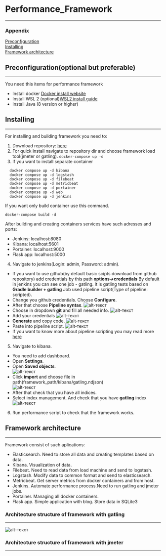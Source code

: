 # Performance_Framework
----------------------
### Appendix 
[Preconfiguration](https://github.com/youketero/Performance_Framework#preconfigurationoptional-but-preferable)  
[Installing](https://github.com/youketero/Performance_Framework#installing)  
[Framework architecture](https://github.com/youketero/Performance_Framework#framework-architecture)  

## Preconfiguration(optional but preferable)
---------------
You need this items for performance framework
- Install docker [Docker install website](https://docs.docker.com/engine/install/)
- Install WSL 2 (optional)[WSL2 install guide][2]
- Install Java (8 version or higher) 
## Installing
---------------
For installing and building framework you need to:
1. Download repository: [here][3]
2. For quick install navigate to repository dir and choose framework load tool(jmeter or gatling).
 ```docker-compose up -d```
3. If you want to install separate container
```docker compose up -d elasticsearch
  docker compose up -d kibana 
  docker compose up -d logstash
  docker compose up -d filebeat
  docker compose up -d metricbeat
  docker compose up -d portainer
  docker compose up -d web
  docker compose up -d jenkins
  ```
If you want only build container use this command.
```
docker-compose build -d
```
After building and creating containers services have such adresses and ports:
- Jenkins: localhost:8080
- Kibana: localhost:5601
- Portainer: localhost:9000
- Flask app: localhost:5000
4. Navigate to jenkins(Login: admin, Password: admin).
+ If you want to use github(by default basic scipts download from github repository) add credentials by this path **options->credentials**
By default in jenkins you can see one job - gatling. It is gatling tests based on **Gradle builder + gatling**
Job used pipeline script(Type of pipeline: scripted). 
+ Change you github credentials. Choose **Configure**.
+ After that choose **Pipeline syntax**. 
![alt-текст](https://github.com/youketero/Performance_Framework/blob/main/img/Pipeline_syntax.jpg "Pipeline syntax")
+ Choose in dropdown **git** and fill all needed info. 
![alt-текст](https://github.com/youketero/Performance_Framework/blob/main/img/Git_hub.jpg "Git Hub config")
+ Add your credentials
![alt-текст](https://github.com/youketero/Performance_Framework/blob/main/img/Credentials.jpg "Credentials")
+ **Generate** and copy code.
![alt-текст](https://github.com/youketero/Performance_Framework/blob/main/img/Export_cred.jpg "Export credentials")
+ Paste into pipeline script.
![alt-текст](https://github.com/youketero/Performance_Framework/blob/main/img/pipeline_script.jpg "Pipeline script")
+ If you want to know more about pipeline scripting you may read more [here][4]
5. Navigate to kibana.
+ You need to add dashboard. 
+ Open **Settings**. 
+ Open **Saved objects**.  
![alt-текст](https://github.com/youketero/Performance_Framework/blob/main/img/Management_kibana.jpg "Management") 
+ Click **import** and choose file in path(framework_path/kibana/gatling.ndjson)  
![alt-текст](https://github.com/youketero/Performance_Framework/blob/main/img/Import_kibana.jpg "Import") 
+ After that check that you have all indices.
+ Select index management. And check that you have **gatling** index  
![alt-текст](https://github.com/youketero/Performance_Framework/blob/main/img/Index_kibana.jpg "Index kibana") 
6. Run performance script to check that the framework works.


## Framework architecture
------------------
Framework consist of such aplications:
- Elasticsearch. Need to store all data and creating templates based on data.
- Kibana. Visualization of data. 
- Filebeat. Need to read data from load machine and send to logstash.
- Logstash. Modify data to common format and send to elasticsearch.
- Metricbeat. Get server metrics from docker containers and from host.
- Jenkins. Automate performance process.Need to run gatling and jmeter jobs.
- Portainer. Managing all docker containers.
- Flask app. Simple application with blog. Store data in SQLite3

### Architecture structure of framework with gatling
------------------

![alt-текст](https://github.com/youketero/Performance_Framework/blob/main/img/framework_architecture.jpg "Framework architecture")

### Architecture structure of framework with jmeter
------------------



[2]: https://docs.microsoft.com/en-us/windows/wsl/install-win10
[3]: https://github.com/youketero/Performance_Framework
[4]: https://www.jenkins.io/doc/book/pipeline/syntax/ 
